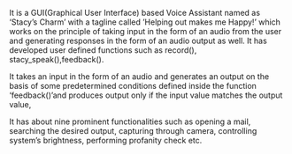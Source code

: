 It  is a GUI(Graphical User Interface) based Voice Assistant named as ‘Stacy’s Charm’ with a tagline called ’Helping out makes me Happy!’ which works on the principle of taking input in the form of an audio from the user and generating responses in the form of an audio output as well.
It has developed user defined functions such as record(), stacy_speak(),feedback().

It takes an input in the form of an audio and generates an output on the basis of some predetermined conditions defined inside the function ‘feedback()’and produces output only if the input value matches the output value, 

It has about nine prominent functionalities such as opening a mail, searching the desired output, capturing through camera, controlling system’s brightness, performing profanity check etc.
